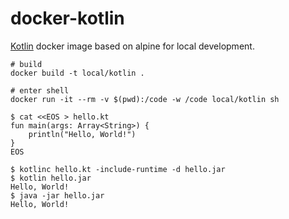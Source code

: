 # docker-kotlin

[Kotlin](http://kotlinlang.org) docker image based on alpine for local development.

```
# build
docker build -t local/kotlin .

# enter shell
docker run -it --rm -v $(pwd):/code -w /code local/kotlin sh

$ cat <<EOS > hello.kt
fun main(args: Array<String>) {
    println("Hello, World!")
}
EOS

$ kotlinc hello.kt -include-runtime -d hello.jar
$ kotlin hello.jar
Hello, World!
$ java -jar hello.jar
Hello, World!

```